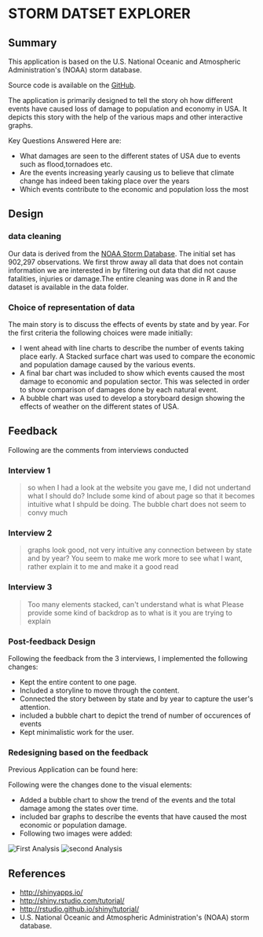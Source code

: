 # STORM DATSET EXPLORER


## Summary

This application is based on the U.S. National Oceanic and Atmospheric Administration's (NOAA) storm database.

Source code is available on the [GitHub](https://github.com/rahulravindran0108/storm-dataset-explorer).

The application is primarily designed to tell the story oh how different events have caused loss of damage to population and economy in USA. It depicts this story with the help of the various maps and other interactive graphs.

Key Questions Answered Here are:

- What damages are seen to the different states of USA due to events such as flood,tornadoes etc.
- Are the events increasing yearly causing us to believe that climate change has indeed been taking place over the years
- Which events contribute to the economic and population loss the most

## Design

### data cleaning

Our data is derived from the [NOAA Storm Database](https://d396qusza40orc.cloudfront.net/repdata%2Fdata%2FStormData.csv.bz2). The initial set has 902,297 observations. We first throw away all data that does not contain information we are interested in by filtering out data that did not cause fatalities, injuries or damage.The entire cleaning was done in R and the dataset is available in the data folder.

### Choice of representation of data

The main story is to discuss the effects of events by state and by year.
For the first criteria the following choices were made initially:

- I went ahead with line charts to describe the number of events taking place early. A Stacked surface chart was used to compare the economic and population damage caused by the various events.
- A final bar chart was included to show which events caused the most damage to economic and population sector. This was selected in order to show comparison of damages done by each natural event.
- A bubble chart was used to develop a storyboard design showing the effects of weather on the different states of USA.
## Feedback

Following are the comments from interviews conducted

### Interview 1

> so when I had a look at the website you gave me, I did not undertand what I should do?
> Include some kind of about page so that it becomes intuitive what I shpuld be doing.
> The bubble chart does not seem to convy much

### Interview 2
> graphs look good, not very intuitive any connection between by state and by year?
> You seem to make me work more to see what I want, rather explain it to me and make it a good read

### Interview 3
> Too many elements stacked, can't understand what is what
> Please provide some kind of backdrop as to what is it you are trying to explain

### Post-feedback Design

Following the feedback from the 3 interviews, I implemented the following changes:

- Kept the entire content to one page.
- Included a storyline to move through the content.
- Connected the story between by state and by year to capture the user's attention.
- included a bubble chart to depict the trend of number of occurences of events
- Kept minimalistic work for the user.

### Redesigning based on the feedback
Previous Application can be found here:

Following were the changes done to the visual elements:

- Added a bubble chart to show the trend of the events and the total damage among the states over time.
- included bar graphs to describe the events that have caused the most economic or population damage.
- Following two images were added:

![First Analysis](https://raw.github.com/rahulravindran0108/data-visualisation-udacity/tree/master/img/1.png)
![second Analysis](https://raw.github.com/rahulravindran0108/data-visualisation-udacity/tree/master/img/2.png)

## References

- http://shinyapps.io/
- http://shiny.rstudio.com/tutorial/
- http://rstudio.github.io/shiny/tutorial/
- U.S. National Oceanic and Atmospheric Administration's (NOAA) storm database.

